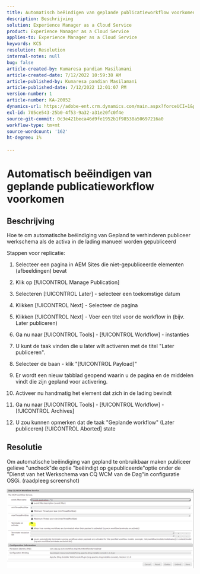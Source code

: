```yaml
---
title: Automatisch beëindigen van geplande publicatieworkflow voorkomen
description: Beschrijving
solution: Experience Manager as a Cloud Service
product: Experience Manager as a Cloud Service
applies-to: Experience Manager as a Cloud Service
keywords: KCS
resolution: Resolution
internal-notes: null
bug: false
article-created-by: Kumaresa pandian Masilamani
article-created-date: 7/12/2022 10:59:38 AM
article-published-by: Kumaresa pandian Masilamani
article-published-date: 7/12/2022 12:01:07 PM
version-number: 1
article-number: KA-20052
dynamics-url: https://adobe-ent.crm.dynamics.com/main.aspx?forceUCI=1&pagetype=entityrecord&etn=knowledgearticle&id=8202b9b5-d101-ed11-82e4-00224809fe22
exl-id: 705ce543-25b0-4f53-9a32-a31e20fc0f4e
source-git-commit: 0c3e421beca46d9fe1952b1f98538a50697216a0
workflow-type: tm+mt
source-wordcount: '162'
ht-degree: 1%

---
```


# Automatisch beëindigen van geplande publicatieworkflow voorkomen

## Beschrijving


Hoe te om automatische beëindiging van Gepland te verhinderen publiceer werkschema als de activa in de lading manueel worden gepubliceerd

Stappen voor replicatie:

1. Selecteer een pagina in AEM Sites die niet-gepubliceerde elementen (afbeeldingen) bevat

2. Klik op [!UICONTROL Manage Publication]

3. Selecteren [!UICONTROL Later] - selecteer een toekomstige datum

4. Klikken [!UICONTROL Next] - Selecteer de pagina

5. Klikken [!UICONTROL Next] - Voer een titel voor de workflow in (bijv. Later publiceren)

6. Ga nu naar [!UICONTROL Tools] - [!UICONTROL Workflow] - instanties

7. U kunt de taak vinden die u later wilt activeren met de titel &quot;Later publiceren&quot;.

8. Selecteer de baan - klik &quot;[!UICONTROL Payload]&quot;

9. Er wordt een nieuw tabblad geopend waarin u de pagina en de middelen vindt die zijn gepland voor activering.

10. Activeer nu handmatig het element dat zich in de lading bevindt

11. Ga nu naar [!UICONTROL Tools] - [!UICONTROL Workflow] - [!UICONTROL Archives]

12. U zou kunnen opmerken dat de taak &quot;Geplande workflow&quot; (Later publiceren) [!UICONTROL Aborted] state




## Resolutie


Om automatische beëindiging van gepland te onbruikbaar maken publiceer gelieve &quot;uncheck&quot;de optie &quot;beëindigt op gepubliceerde&quot;optie onder de &quot;Dienst van het Werkschema van CQ WCM van de Dag&quot;in configuratie OSGi. (raadpleeg screenshot)



![](assets/d1e5b094-d901-ed11-82e4-00224809fe22.png)
